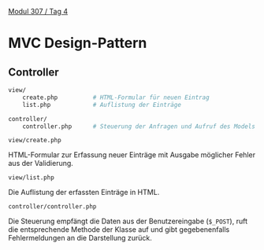  [Modul 307 / Tag 4](/ilv.307/04-modul-307)
 
# MVC Design-Pattern

## Controller

```bash
view/
	create.php          # HTML-Formular für neuen Eintrag
	list.php            # Auflistung der Einträge

controller/ 	
	controller.php      # Steuerung der Anfragen und Aufruf des Models
```

`view/create.php`

HTML-Formular zur Erfassung neuer Einträge mit Ausgabe möglicher Fehler aus der Validierung.

`view/list.php`

Die Auflistung der erfassten Einträge in HTML.

`controller/controller.php`

Die Steuerung empfängt die Daten aus der Benutzereingabe (`$_POST`), ruft die entsprechende Methode der Klasse auf und gibt gegebenenfalls Fehlermeldungen an die Darstellung zurück.
<!--stackedit_data:
eyJoaXN0b3J5IjpbLTUxMjY3NzQ5MV19
-->